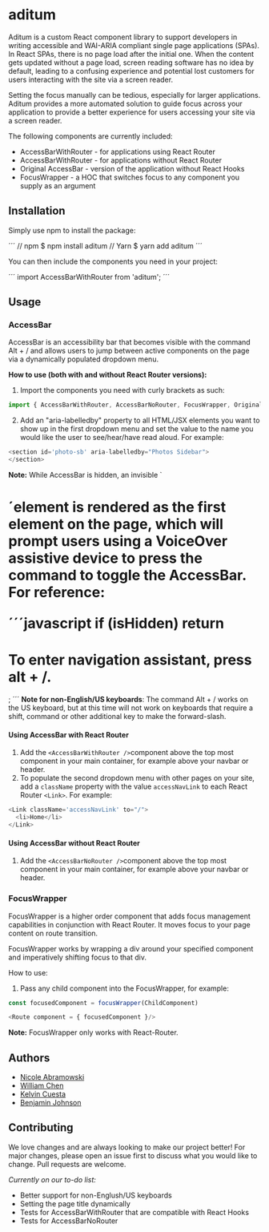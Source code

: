 # aditum

Aditum is a custom React component library to support developers in writing accessible and WAI-ARIA compliant single page applications (SPAs). In React SPAs, there is no page load after the initial one. When the content gets updated without a page load, screen reading software has no idea by default, leading to a confusing experience and potential lost customers for users interacting with the site via a screen reader.

Setting the focus manually can be tedious, especially for larger applications. Aditum provides a more automated solution to guide focus across your application to provide a better experience for users accessing your site via a screen reader.

The following components are currently included:

* AccessBarWithRouter - for applications using React Router
* AccessBarWithRouter - for applications without React Router
* Original AccessBar - version of the application without React Hooks
* FocusWrapper - a HOC that switches focus to any component you supply as an argument

## Installation

Simply use npm to install the package:

´´´
// npm
$ npm install aditum
// Yarn
$ yarn add aditum
´´´

You can then include the components you need in your project:

´´´
import AccessBarWithRouter from 'aditum';
´´´
## Usage

### AccessBar

AccessBar is an accessibility bar that becomes visible with the command Alt + / and allows users to jump between active components on the page via a dynamically populated dropdown menu.

**How to use (both with and without React Router versions):** 

1. Import the components you need with curly brackets as such:

```javascript
import { AccessBarWithRouter, AccessBarNoRouter, FocusWrapper, OriginalAccessBar } from 'aditum';
```

2. Add an "aria-labelledby" property to all HTML/JSX elements you want to show up in the first dropdown menu and set the value to the name you would like the user to see/hear/have read aloud. For example:

```javascript
<section id='photo-sb' aria-labelledby="Photos Sidebar">
</section>
```

**Note:** While AccessBar is hidden, an invisible `<h1>´element is rendered as the first element on the page, which will prompt users using a VoiceOver assistive device to press the command to toggle the AccessBar. For reference:

´´´javascript
if (isHidden) return <h1 id='hiddenH1' style={hiddenH1Styles}>To enter navigation assistant, press alt + /.</h1>;
´´´
**Note for non-English/US keyboards**: The command Alt + / works on the US keyboard, but at this time will not work on keyboards that require a shift, command or other additional key to make the forward-slash.

#### Using AccessBar with React Router

1. Add the `<AccessBarWithRouter />`component above the top most component in your main container, for example above your navbar or header.
2. To populate the second dropdown menu with other pages on your site, add a `className` property with the value `accessNavLink` to each React Router `<Link>`. For example:

  ```javascript
  <Link className='accessNavLink' to="/">
    <li>Home</li>
  </Link>
  ```

#### Using AccessBar without React Router

1. Add the `<AccessBarNoRouter />`component above the top most component in your main container, for example above your navbar or header.


### FocusWrapper

FocusWrapper is a higher order component that adds focus management capabilities in conjunction with React Router. It moves focus to your page content on route transition.

FocusWrapper works by wrapping a div around your specified component and imperatively shifting focus to that div.

How to use: 

1. Pass any child component into the FocusWrapper, for example:

```javascript
const focusedComponent = focusWrapper(ChildComponent)

<Route component = { focusedComponent }/>
```

**Note:** FocusWrapper only works with React-Router.

## Authors
* [Nicole Abramowski](https://github.com/nabramow)
* [William Chen](https://github.com/sirchensalot)
* [Kelvin Cuesta](https://github.com/kelvinscuesta)
* [Benjamin Johnson](https://github.com/johnsben002)

## Contributing

We love changes and are always looking to make our project better! For major changes, please open an issue first to discuss what you would like to change. Pull requests are welcome.

*Currently on our to-do list:*

* Better support for non-Englush/US keyboards
* Setting the page title dynamically
* Tests for AccessBarWithRouter that are compatible with React Hooks
* Tests for AccessBarNoRouter